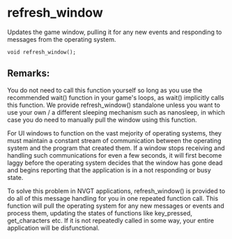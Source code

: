 # refresh_window
Updates the game window, pulling it for any new events and responding to messages from the operating system.

`void refresh_window();`

## Remarks:
You do not need to call this function yourself so long as you use the recommended wait() function in your game's loops, as wait() implicitly calls this function. We provide refresh_window() standalone unless you want to use your own / a different sleeping mechanism such as nanosleep, in which case you do need to manually pull the window using this function.

For UI windows to function on the vast mejority of operating systems, they must maintain a constant stream of communication between the operating system and the program that created them. If a window stops receiving and handling such communications for even a few seconds, it will first become laggy before the operating system decides that the window has gone dead and begins reporting that the application is in a not responding or busy state.

To solve this problem in NVGT applications, refresh_window() is provided to do all of this message handling for you in one repeated function call. This function will pull the operating system for any new messages or events and process them, updating the states of functions like key_pressed, get_characters etc. If it is not repeatedly called in some way, your entire application will be disfunctional.
